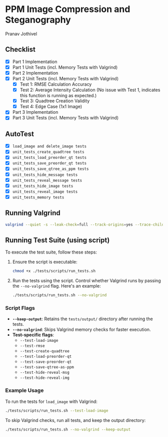 # PPM Image Compression and Steganography
Pranav Jothivel

## Checklist  
- [x] Part 1 Implementation  
- [x] Part 1 Unit Tests (incl. Memory Tests with Valgrind)  
- [x] Part 2 Implementation  
- [x] Part 2 Unit Tests (incl. Memory Tests with Valgrind)  
  - [x] Test 1: RMSE Calculation Accuracy  
  - [x] Test 2: Average Intensity Calculation (No issue with Test 1, indicates this function is running as expected.)  
  - [x] Test 3: Quadtree Creation Validity  
  - [x] Test 4: Edge Case (1x1 Image)  
- [x] Part 3 Implementation  
- [x] Part 3 Unit Tests (incl. Memory Tests with Valgrind)  

## AutoTest  
- [x] `load_image and delete_image tests`
- [x] `unit_tests_create_quadtree tests`
- [x] `unit_tests_load_preorder_qt tests`
- [x] `unit_tests_save_preorder_qt tests`
- [x] `unit_tests_save_qtree_as_ppm tests`
- [x] `unit_tests_hide_message tests`
- [x] `unit_tests_reveal_message tests`
- [x] `unit_tests_hide_image tests`
- [x] `unit_tests_reveal_image tests`
- [x] `unit_tests_memory tests`

## Running Valgrind  
```bash
valgrind --quiet -s --leak-check=full --track-origins=yes --trace-children=yes --error-exitcode=37 ./build/hw3_main
```

## Running Test Suite (using script)  
To execute the test suite, follow these steps:

1. Ensure the script is executable:
   ```bash
   chmod +x ./tests/scripts/run_tests.sh
   ```

2. Run the tests using the script. Control whether Valgrind runs by passing the `--no-valgrind` flag. Here's an example:
   ```bash
   ./tests/scripts/run_tests.sh --no-valgrind
   ```

### Script Flags  
- **`--keep-output`**: Retains the `tests/output/` directory after running the tests.  
- **`--no-valgrind`**: Skips Valgrind memory checks for faster execution.  
- **Test-specific flags**:
  - `--test-load-image`  
  - `--test-rmse`  
  - `--test-create-quadtree`  
  - `--test-load-preorder-qt`  
  - `--test-save-preorder-qt`  
  - `--test-save-qtree-as-ppm`  
  - `--test-hide-reveal-msg`  
  - `--test-hide-reveal-img`

### Example Usage  
To run the tests for `load_image` with Valgrind:
```bash
./tests/scripts/run_tests.sh --test-load-image 
```

To skip Valgrind checks, run all tests, and keep the output directory:
```bash
./tests/scripts/run_tests.sh --no-valgrind --keep-output
```
